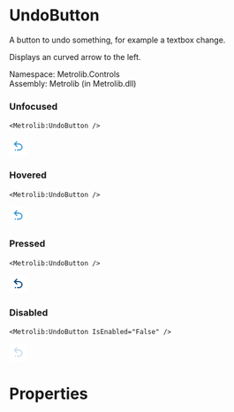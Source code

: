 # UndoButton  

A button to undo something, for example a textbox change.

Displays an curved arrow to the left.

Namespace: Metrolib.Controls  
Assembly: Metrolib (in Metrolib.dll)  

### Unfocused

```xaml
<Metrolib:UndoButton />
```
![Image of UndoButton, Unfocused](Unfocused.png)

### Hovered

```xaml
<Metrolib:UndoButton />
```
![Image of UndoButton, Hovered](Hovered.png)

### Pressed

```xaml
<Metrolib:UndoButton />
```
![Image of UndoButton, Pressed](Pressed.png)

### Disabled

```xaml
<Metrolib:UndoButton IsEnabled="False" />
```
![Image of UndoButton, Disabled](Disabled.png)

# Properties  

